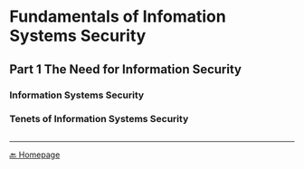 # Fundamentals of Infomation Systems Security

## Part 1 The Need for Information Security

### Information Systems Security

### Tenets of Information Systems Security

###

##

---

[🔙 Homepage](../README.md)
